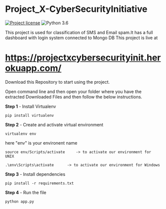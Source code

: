 # Project_X-CyberSecurityInitiative

[![Project license](https://img.shields.io/apm/l/vim-mode?style=plastic)](https://projectxcybersecurityinit.herokuapp.com/)
![Python 3.6](https://img.shields.io/badge/python-3.6-blue.svg)

This project is used for classification of SMS and Email spam.It has a full dashboard with login system connected to Mongo DB
This project is live at 
# https://projectxcybersecurityinit.herokuapp.com/


Download this Repository to start using the project.

Open command line and then open your folder where you have the extracted Downloaded Files and then follow the below instructions.

**Step 1** - Install Virtualenv
```
pip install virtualenv
```
**Step 2** - Create and activate virtual environment
```
virtualenv env
```
here "env" is your environent name
```
source env/Scripts/activate     -> to activate our environment for UNIX
```

```
.\env\Scripts\activate      -> to activate our environment for Windows
```


**Step 3** - Install dependencies

```
pip install -r requirements.txt
```

**Step 4** - Run the file
```
python app.py
```
